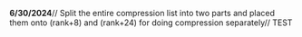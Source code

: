 **6/30/2024**//
Split the entire compression list into two parts and placed them onto (rank+8) and (rank+24) for doing compression separately//
TEST
